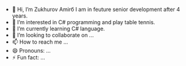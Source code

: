 - 👋 Hi, I’m Zukhurov Amirб I am in feuture senior development after 4 years.
- 👀 I’m interested in C# programming  and play table tennis.
- 🌱 I’m currently learning C# language.
- 💞️ I’m looking to collaborate on ...
- 📫 How to reach me ...
- 😄 Pronouns: ...
- ⚡ Fun fact: ...

<!---
amirzukhurov97/amirzukhurov97 is a ✨ special ✨ repository because its `README.md` (this file) appears on your GitHub profile.
You can click the Preview link to take a look at your changes.
--->
